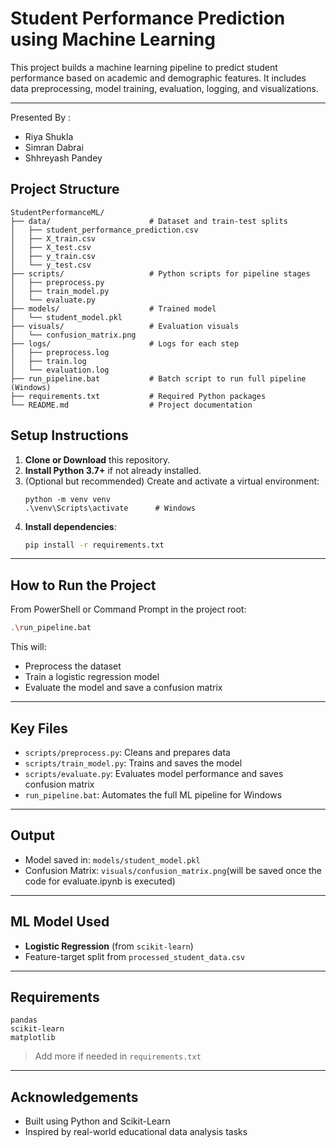 #  Student Performance Prediction using Machine Learning

This project builds a machine learning pipeline to predict student performance based on academic and demographic features. It includes data preprocessing, model training, evaluation, logging, and visualizations.

---
Presented By : 

* Riya Shukla
* Simran Dabrai
* Shhreyash Pandey
     
##  Project Structure
```
StudentPerformanceML/
├── data/                      # Dataset and train-test splits
│   ├── student_performance_prediction.csv
│   ├── X_train.csv
│   ├── X_test.csv
│   ├── y_train.csv
│   └── y_test.csv
├── scripts/                   # Python scripts for pipeline stages
│   ├── preprocess.py
│   ├── train_model.py
│   └── evaluate.py
├── models/                    # Trained model
│   └── student_model.pkl
├── visuals/                   # Evaluation visuals
│   └── confusion_matrix.png
├── logs/                      # Logs for each step
│   ├── preprocess.log
│   ├── train.log
│   └── evaluation.log
├── run_pipeline.bat           # Batch script to run full pipeline (Windows)
├── requirements.txt           # Required Python packages
└── README.md                  # Project documentation
```
##  Setup Instructions

1. **Clone or Download** this repository.
2. **Install Python 3.7+** if not already installed.
3. (Optional but recommended) Create and activate a virtual environment:
    ```
    python -m venv venv
    .\venv\Scripts\activate      # Windows
    ```
4. **Install dependencies**:
    ```bash
    pip install -r requirements.txt
    ```

---

##  How to Run the Project

From PowerShell or Command Prompt in the project root:

```bash
.\run_pipeline.bat
```

This will:
- Preprocess the dataset
- Train a logistic regression model
- Evaluate the model and save a confusion matrix

---

##  Key Files

- `scripts/preprocess.py`: Cleans and prepares data
- `scripts/train_model.py`: Trains and saves the model
- `scripts/evaluate.py`: Evaluates model performance and saves confusion matrix
- `run_pipeline.bat`: Automates the full ML pipeline for Windows

---

##  Output

-  Model saved in: `models/student_model.pkl`
-  Confusion Matrix: `visuals/confusion_matrix.png`(will be saved once the code for evaluate.ipynb is executed)

---

##  ML Model Used

- **Logistic Regression** (from `scikit-learn`)
- Feature-target split from `processed_student_data.csv`

---

##  Requirements

```
pandas
scikit-learn
matplotlib
```

> Add more if needed in `requirements.txt`

---

##  Acknowledgements

- Built using Python and Scikit-Learn
- Inspired by real-world educational data analysis tasks

